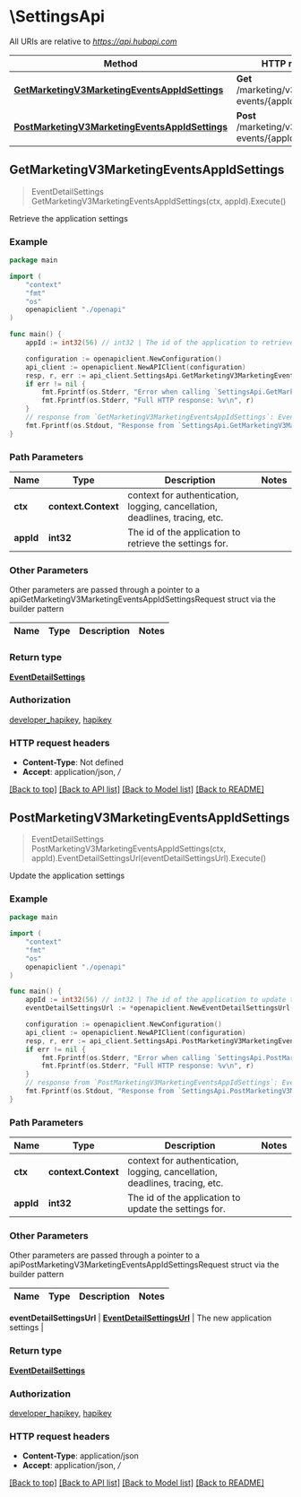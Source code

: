 # \SettingsApi

All URIs are relative to *https://api.hubapi.com*

Method | HTTP request | Description
------------- | ------------- | -------------
[**GetMarketingV3MarketingEventsAppIdSettings**](SettingsApi.md#GetMarketingV3MarketingEventsAppIdSettings) | **Get** /marketing/v3/marketing-events/{appId}/settings | Retrieve the application settings
[**PostMarketingV3MarketingEventsAppIdSettings**](SettingsApi.md#PostMarketingV3MarketingEventsAppIdSettings) | **Post** /marketing/v3/marketing-events/{appId}/settings | Update the application settings



## GetMarketingV3MarketingEventsAppIdSettings

> EventDetailSettings GetMarketingV3MarketingEventsAppIdSettings(ctx, appId).Execute()

Retrieve the application settings



### Example

```go
package main

import (
    "context"
    "fmt"
    "os"
    openapiclient "./openapi"
)

func main() {
    appId := int32(56) // int32 | The id of the application to retrieve the settings for.

    configuration := openapiclient.NewConfiguration()
    api_client := openapiclient.NewAPIClient(configuration)
    resp, r, err := api_client.SettingsApi.GetMarketingV3MarketingEventsAppIdSettings(context.Background(), appId).Execute()
    if err != nil {
        fmt.Fprintf(os.Stderr, "Error when calling `SettingsApi.GetMarketingV3MarketingEventsAppIdSettings``: %v\n", err)
        fmt.Fprintf(os.Stderr, "Full HTTP response: %v\n", r)
    }
    // response from `GetMarketingV3MarketingEventsAppIdSettings`: EventDetailSettings
    fmt.Fprintf(os.Stdout, "Response from `SettingsApi.GetMarketingV3MarketingEventsAppIdSettings`: %v\n", resp)
}
```

### Path Parameters


Name | Type | Description  | Notes
------------- | ------------- | ------------- | -------------
**ctx** | **context.Context** | context for authentication, logging, cancellation, deadlines, tracing, etc.
**appId** | **int32** | The id of the application to retrieve the settings for. | 

### Other Parameters

Other parameters are passed through a pointer to a apiGetMarketingV3MarketingEventsAppIdSettingsRequest struct via the builder pattern


Name | Type | Description  | Notes
------------- | ------------- | ------------- | -------------


### Return type

[**EventDetailSettings**](EventDetailSettings.md)

### Authorization

[developer_hapikey](../README.md#developer_hapikey), [hapikey](../README.md#hapikey)

### HTTP request headers

- **Content-Type**: Not defined
- **Accept**: application/json, */*

[[Back to top]](#) [[Back to API list]](../README.md#documentation-for-api-endpoints)
[[Back to Model list]](../README.md#documentation-for-models)
[[Back to README]](../README.md)


## PostMarketingV3MarketingEventsAppIdSettings

> EventDetailSettings PostMarketingV3MarketingEventsAppIdSettings(ctx, appId).EventDetailSettingsUrl(eventDetailSettingsUrl).Execute()

Update the application settings



### Example

```go
package main

import (
    "context"
    "fmt"
    "os"
    openapiclient "./openapi"
)

func main() {
    appId := int32(56) // int32 | The id of the application to update the settings for.
    eventDetailSettingsUrl := *openapiclient.NewEventDetailSettingsUrl("EventDetailsUrl_example") // EventDetailSettingsUrl | The new application settings

    configuration := openapiclient.NewConfiguration()
    api_client := openapiclient.NewAPIClient(configuration)
    resp, r, err := api_client.SettingsApi.PostMarketingV3MarketingEventsAppIdSettings(context.Background(), appId).EventDetailSettingsUrl(eventDetailSettingsUrl).Execute()
    if err != nil {
        fmt.Fprintf(os.Stderr, "Error when calling `SettingsApi.PostMarketingV3MarketingEventsAppIdSettings``: %v\n", err)
        fmt.Fprintf(os.Stderr, "Full HTTP response: %v\n", r)
    }
    // response from `PostMarketingV3MarketingEventsAppIdSettings`: EventDetailSettings
    fmt.Fprintf(os.Stdout, "Response from `SettingsApi.PostMarketingV3MarketingEventsAppIdSettings`: %v\n", resp)
}
```

### Path Parameters


Name | Type | Description  | Notes
------------- | ------------- | ------------- | -------------
**ctx** | **context.Context** | context for authentication, logging, cancellation, deadlines, tracing, etc.
**appId** | **int32** | The id of the application to update the settings for. | 

### Other Parameters

Other parameters are passed through a pointer to a apiPostMarketingV3MarketingEventsAppIdSettingsRequest struct via the builder pattern


Name | Type | Description  | Notes
------------- | ------------- | ------------- | -------------

 **eventDetailSettingsUrl** | [**EventDetailSettingsUrl**](EventDetailSettingsUrl.md) | The new application settings | 

### Return type

[**EventDetailSettings**](EventDetailSettings.md)

### Authorization

[developer_hapikey](../README.md#developer_hapikey), [hapikey](../README.md#hapikey)

### HTTP request headers

- **Content-Type**: application/json
- **Accept**: application/json, */*

[[Back to top]](#) [[Back to API list]](../README.md#documentation-for-api-endpoints)
[[Back to Model list]](../README.md#documentation-for-models)
[[Back to README]](../README.md)

